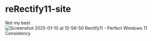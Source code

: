 # reRectify11-site

Not my best
![Screenshot 2025-01-10 at 12-56-50 Rectify11 - Perfect Windows 11 Consistency](https://github.com/user-attachments/assets/6b56ce59-29a8-4ba8-b77f-241713c756a0)
